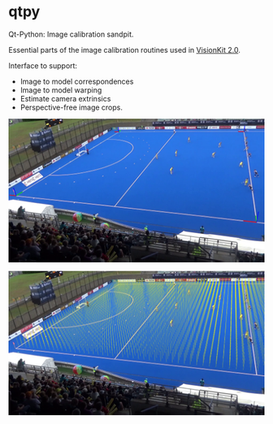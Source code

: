 # qtpy
Qt-Python: Image calibration sandpit.

Essential parts of the image calibration routines used in [VisionKit 2.0](git@github.com:ausport/visionkit.git "VisionKit 2.0 Github repository").

Interface to support:
* Image to model correspondences
* Image to model warping
* Estimate camera extrinsics
* Perspective-free image crops.

![](images/markers.png)

![](images/verticals.png)
